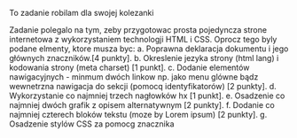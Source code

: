 To zadanie robilam dla swojej kolezanki 

Zadanie polegalo na tym, zeby przygotowac prosta pojedyncza strone internetowa z wykorzystaniem technologji HTML i CSS. Oprocz tego byly podane elmenty, ktore musza byc: 
a. Poprawna deklaracja dokumentu i jego głównych znaczników.[4 punkty].
b. Okreslenie jezyka strony (html lang) i kodowania strony (meta charset) [1
punkt].
c. Dodanie elementów nawigacyjnych - minmum dwóch linkow np. jako
menu glówne bądz wewnetrzna nawigacja do sekcji (pomocq
identyfikatorów) [2 punkty].
d. Wykorzystanie co najmniej trzech nagłowków hx [1 punkt].
e. Osadzenie co najmniej dwóch grafik z opisem alternatywnym [2 punkty].
f. Dodanie co najmniej czterech bloków tekstu (moze by Lorem ipsum) [2
punkty].
g. Osadzenie stylów CSS za pomocg znacznika <style> lub <link
rel="stvlesheet" href="nazwa_zasobu"> [1 punkt].
h. Wykorzystanie regul CSS (dowolne style da elementów) bazujqc na trzech
glownych selektorach [2 punkty za kazdy]:
1. nazwy elementu np. p €), 
2. id p. #head €),
3. klasy np. lead 0,